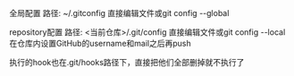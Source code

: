 全局配置
路径: ~/.gitconfig
直接编辑文件或git config --global

repository配置
路径: <当前仓库>/.git/config
直接编辑文件或git config --local
在仓库内设置GitHub的username和mail之后再push

执行的hook也在.git/hooks路径下，直接把他们全部删掉就不执行了

